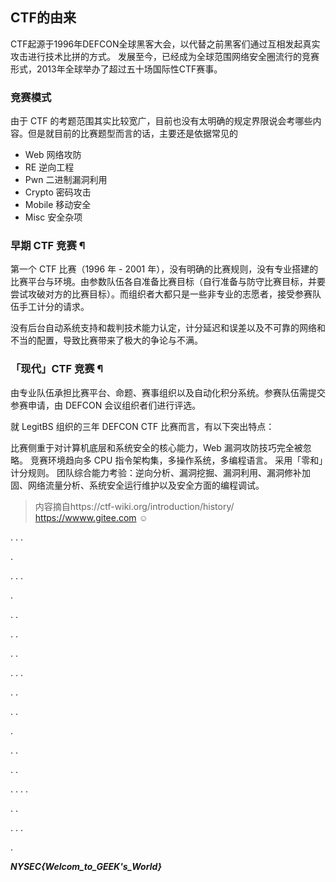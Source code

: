 

## CTF的由来
CTF起源于1996年DEFCON全球黑客大会，以代替之前黑客们通过互相发起真实攻击进行技术比拼的方式。 发展至今，已经成为全球范围网络安全圈流行的竞赛形式，2013年全球举办了超过五十场国际性CTF赛事。

### 竞赛模式
由于 CTF 的考题范围其实比较宽广，目前也没有太明确的规定界限说会考哪些内容。但是就目前的比赛题型而言的话，主要还是依据常见的
* Web 网络攻防
* RE 逆向工程
* Pwn 二进制漏洞利用
* Crypto 密码攻击
* Mobile 移动安全  
* Misc 安全杂项 



### 早期 CTF 竞赛 ¶
第一个 CTF 比赛（1996 年 - 2001 年），没有明确的比赛规则，没有专业搭建的比赛平台与环境。由参数队伍各自准备比赛目标（自行准备与防守比赛目标，并要尝试攻破对方的比赛目标）。而组织者大都只是一些非专业的志愿者，接受参赛队伍手工计分的请求。

没有后台自动系统支持和裁判技术能力认定，计分延迟和误差以及不可靠的网络和不当的配置，导致比赛带来了极大的争论与不满。

### 「现代」CTF 竞赛 ¶
由专业队伍承担比赛平台、命题、赛事组织以及自动化积分系统。参赛队伍需提交参赛申请，由 DEFCON 会议组织者们进行评选。

就 LegitBS 组织的三年 DEFCON CTF 比赛而言，有以下突出特点：

比赛侧重于对计算机底层和系统安全的核心能力，Web 漏洞攻防技巧完全被忽略。
竞赛环境趋向多 CPU 指令架构集，多操作系统，多编程语言。
采用「零和」计分规则。
团队综合能力考验：逆向分析、漏洞挖掘、漏洞利用、漏洞修补加固、网络流量分析、系统安全运行维护以及安全方面的编程调试。

> 内容摘自https://ctf-wiki.org/introduction/history/
>  https://wwww.gitee.com
>  ☺️ 


.
.
.

.

.
.
.

.

.
.

.
.

.
.



.
.
.


.
.

.
.

.

.
.

.
.

.
.
.
.

.
.

.
.
.

.

























































































***NYSEC{Welcom_to_GEEK's_World}***
